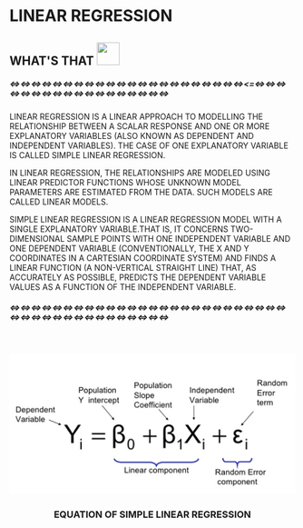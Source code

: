 # LINEAR REGRESSION

## WHAT'S THAT  <img src="https://media.giphy.com/media/xTiN0IuPQxRqzxodZm/giphy.gif" width="40" height="40" /> ##
##### <=><=><=><=><=><=><=><=><=><=><=><=><=><=><=><=><=><=><=><=><=><=><=<=><=><=><=><=><=><=><=><=><=><=><=><=><=><=><=><=><=> ####

LINEAR REGRESSION IS A LINEAR APPROACH TO MODELLING THE RELATIONSHIP BETWEEN A SCALAR RESPONSE AND
ONE OR MORE EXPLANATORY VARIABLES (ALSO KNOWN AS DEPENDENT AND INDEPENDENT VARIABLES). THE CASE OF ONE EXPLANATORY VARIABLE IS CALLED SIMPLE LINEAR REGRESSION.

IN LINEAR REGRESSION, THE RELATIONSHIPS ARE MODELED USING LINEAR PREDICTOR FUNCTIONS WHOSE UNKNOWN MODEL PARAMETERS ARE ESTIMATED FROM THE DATA. SUCH MODELS ARE CALLED LINEAR MODELS.

SIMPLE LINEAR REGRESSION IS A LINEAR REGRESSION MODEL WITH A SINGLE EXPLANATORY VARIABLE.THAT IS, IT CONCERNS TWO-DIMENSIONAL SAMPLE POINTS WITH ONE INDEPENDENT VARIABLE AND ONE DEPENDENT VARIABLE (CONVENTIONALLY, THE X AND Y COORDINATES IN A CARTESIAN COORDINATE SYSTEM) AND FINDS A LINEAR FUNCTION (A NON-VERTICAL STRAIGHT LINE) THAT, AS ACCURATELY AS POSSIBLE, PREDICTS THE DEPENDENT VARIABLE VALUES AS A FUNCTION OF THE INDEPENDENT VARIABLE.

##### <=><=><=><=><=><=><=><=><=><=><=><=><=><=><=><=><=><=><=><=><=><=><=><=><=><=><=><=><=><=><=><=><=><=><=><=><=><=><=><=><=> #####

<br />
<p align="center">
    <img src="SRC/Simple LINEAR.png" >
  </a>
<h3 align="center">EQUATION OF SIMPLE LINEAR REGRESSION</h3>
